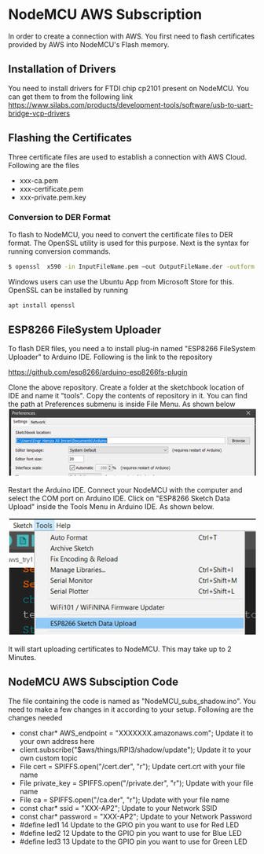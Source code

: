 # NodeMCU AWS Subscription
In order to create a connection with AWS. You first need to flash certificates provided by AWS into NodeMCU's Flash memory.
## Installation of Drivers 
You need to install drivers for FTDI chip cp2101 present on NodeMCU. You can get them to from the following link
https://www.silabs.com/products/development-tools/software/usb-to-uart-bridge-vcp-drivers 

## Flashing the Certificates
Three certificate files are used to establish a connection with AWS Cloud. Following are the files
  - xxx-ca.pem
  - xxx-certificate.pem 
  - xxx-private.pem.key
### Conversion to DER Format 
To flash to NodeMCU, you need to convert the certificate files to DER format. The OpenSSL utility is used for this purpose. Next is the syntax for running conversion commands.
```sh
$ openssl  x590 -in InputFileName.pem –out OutputFileName.der -outform DER
```
Windows users can use the Ubuntu App from Microsoft Store for this. OpenSSL can be installed by running
```sh
apt install openssl
```
## ESP8266 FileSystem Uploader
To flash DER files, you need a to install plug-in named "ESP8266 FileSystem Uploader" to Arduino IDE. Following is the link to the repository

https://github.com/esp8266/arduino-esp8266fs-plugin

Clone the above repository. Create a folder at the sketchbook location of IDE and name it "tools". Copy the contents of repository in it. You can find the path at Preferences submenu is inside File Menu. As shown below
![LocationSketch](images/sketchbookLocation.png)

Restart the Arduino IDE. Connect your NodeMCU with the computer and select the COM port on Arduino IDE. Click on "ESP8266 Sketch Data Upload" inside the Tools Menu in Arduino IDE. As shown below.

![Upload](images/Upload.png)

It will start uploading certificates to NodeMCU. This may take up to 2 Minutes.  
## NodeMCU AWS Subsciption Code
The file containing the code is named as "NodeMCU_subs_shadow.ino". You need to make a few changes in it according to your setup. Following are the changes needed

- const char* AWS_endpoint = "XXXXXXX.amazonaws.com"; Update it to your own address here
- client.subscribe("$aws/things/RPI3/shadow/update"); Update it to your own custom topic
- File cert = SPIFFS.open("/cert.der", "r"); Update cert.crt with your file name
- File private_key = SPIFFS.open("/private.der", "r"); Update with your file name
- File ca = SPIFFS.open("/ca.der", "r"); Update with your file name
- const char* ssid = "XXX-AP2"; Update to your Network SSID
- const char* password = "XXX-AP2"; Update to your Network Password
- #define led1 14 Update to the GPIO pin you want to use for Red LED
- #define led2 12 Update to the GPIO pin you want to use for Blue LED
- #define led3 13 Update to the GPIO pin you want to use for Green LED
